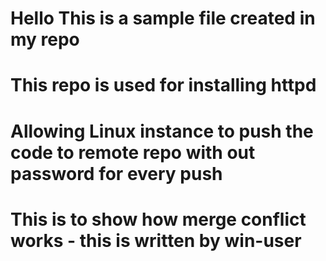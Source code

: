# Hello This is a sample file created in my repo

# This repo is used for installing httpd 

# Allowing Linux instance to push the code to remote repo with out password for every push

# This is to show how merge conflict works - this is written by win-user
